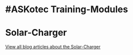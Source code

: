 # #ASKotec Training-Modules
# Solar-Charger

[View all blog articles about the Solar-Charger](https://askotec.openculture.agency/category/training-modules/solar-charger/)
